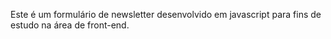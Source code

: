 Este é um formulário de newsletter desenvolvido em javascript para fins de estudo na área de front-end.
